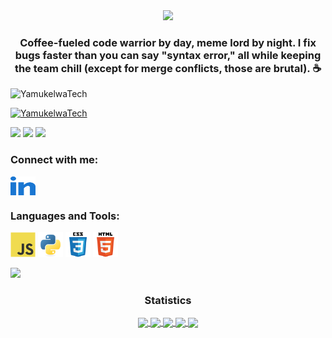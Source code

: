<div id="header" align="center">
  <img src="https://media.giphy.com/media/3MTQxYZeiDm12/giphy.gif" width="700" align:center />
</div>

<h3 align="center">

**Coffee-fueled code warrior by day, meme lord by night. I fix bugs faster than you can say "syntax error," all while keeping the team chill (except for merge conflicts, those are brutal).** ☕️</h3>
<p align="left"> <img src="https://komarev.com/ghpvc/?username=YamukelwaTech&label=Profile%20views&color=0e75b6&style=flat" alt="YamukelwaTech" /> </p>

<p align="left"> <a href="https://github.com/ryo-ma/github-profile-trophy"><img src="https://github-profile-trophy.vercel.app/?username=YamukelwaTech&theme=dark_lover" alt="YamukelwaTech" /></a> </p>




<div> <a href="https://www.linkedin.com/in/yamukelwa-msimango-?utm_source=share&utm_campaign=share_via&utm_content=profile&utm_medium=ios_app" target="_blank"><img src="https://img.shields.io/badge/LinkedIn-0077B5?style=for-the-badge&logo=linkedin&logoColor=white" target="_blank"></a>
<a href="https://github.com/YamukelwaTech" target="_blank"><img src="https://img.shields.io/badge/GitHub-100000?style=for-the-badge&logo=github&logoColor=white" target="_blank"></a>
<a href = "mailto:yammsimango@gmail.com"><img src="https://img.shields.io/badge/-Gmail-%23333?style=for-the-badge&logo=gmail&logoColor=white" target="_blank"></a>
</div><h3 align="left">Connect with me:</h3>
<p align="left">
<a href="https://www.linkedin.com/in/yamukelwa-msimango-?utm_source=share&utm_campaign=share_via&utm_content=profile&utm_medium=ios_app" target="blank"><img align="center" src="https://raw.githubusercontent.com/teamedwardforever/Readme-Generator/71f25dd8b98329b168142a6b782a107b75eab178/svg/Social/linked-in-alt.svg" alt="YamukelwaMsimango" height="30" width="40" /></a></p>

<h3 align="left">Languages and Tools:</h3>
<p align="left">
<img src="https://raw.githubusercontent.com/teamedwardforever/Readme-Generator/71f25dd8b98329b168142a6b782a107b75eab178/svg/Skills/Languages/javascript-original.svg" alt="Javascript" width="40" height="40"/>
<img src="https://raw.githubusercontent.com/teamedwardforever/Readme-Generator/71f25dd8b98329b168142a6b782a107b75eab178/svg/Skills/Languages/python-original.svg" alt="Python" width="40" height="40"/>
<img src="https://raw.githubusercontent.com/teamedwardforever/Readme-Generator/71f25dd8b98329b168142a6b782a107b75eab178/svg/Skills/Frontend/css3-original-wordmark.svg" alt="Css" width="40" height="40"/>
<img src="https://raw.githubusercontent.com/teamedwardforever/Readme-Generator/71f25dd8b98329b168142a6b782a107b75eab178/svg/Skills/Frontend/html5-original-wordmark.svg" alt="HTML" width="40" height="40"/>
</p>

<img src="https://user-images.githubusercontent.com/73097560/115834477-dbab4500-a447-11eb-908a-139a6edaec5c.gif"><h3 align="center">Statistics</h3>
<div align="center">
<a href="https://github.com/YamukelwaTech">
<img align="center" src="http://github-profile-summary-cards.vercel.app/api/cards/stats?username=YamukelwaTech&theme=2077" height="180em" />
<img align="center" src="http://github-profile-summary-cards.vercel.app/api/cards/most-commit-language?username=YamukelwaTech&theme=2077" height="180em" />
<img align="center" src="http://github-profile-summary-cards.vercel.app/api/cards/repos-per-language?username=YamukelwaTech&theme=2077" height="180em" />
<img align="center" src="http://github-profile-summary-cards.vercel.app/api/cards/productive-time?username=YamukelwaTech&theme=2077" height="180em" />
<img align="center" src="http://github-profile-summary-cards.vercel.app/api/cards/profile-details?username=YamukelwaTech&theme=2077" height="180em" />
</div>
